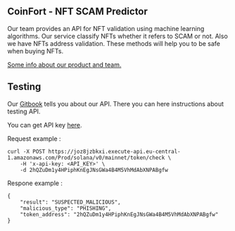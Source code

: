 ## CoinFort - NFT SCAM Predictor
Our team provides an API for NFT validation using machine learning algorithms. Our service classify NFTs whether it refers to SCAM or not.
Also we have NFTs address validation. These methods will help you to be safe when buying NFTs.

[Some info about our product and team.](https://docs.google.com/presentation/d/1c37upNhv2XQjR1a2YZlRpqz48NyfdsdsUxV7KOokhbw)

## Testing

Our [Gitbook](https://coinfort.gitbook.io/coinfort/) tells you about our API. There you can here instructions about testing API.

You can get API key [here](https://k5b4tz7itoa.typeform.com/to/rhY1DMSm).

Request example :

```
curl -X POST https://joz8jzbkxi.execute-api.eu-central-1.amazonaws.com/Prod/solana/v0/mainnet/token/check \
    -H 'x-api-key: <API_KEY>' \
    -d 2hQZuDm1y4HPiphKnEgJNsGWa4B4M5VhMdAbXNPABgfw
```
Respone example :

```
{
    "result": "SUSPECTED_MALICIOUS", 
    "malicious_type": "PHISHING",
    "token_address": "2hQZuDm1y4HPiphKnEgJNsGWa4B4M5VhMdAbXNPABgfw"
}
```
